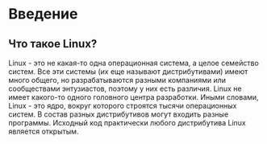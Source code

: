 # Введение

## Что такое Linux?
Linux - это не какая-то одна операционная система, а целое семейство систем. Все эти системы (их еще называют дистрибутивами) имеют много общего, но разрабатываются разными компаниями или сообществами энтузиастов, поэтому у них есть различия. Linux не имеет какого-то одного головного центра разработки. Иными словами, Linux - это ядро, вокруг которого строятся тысячи операционных систем. В состав разных дистрибутивов могут входить разные программы. Исходный код практически любого дистрибутива Linux является открытым.
